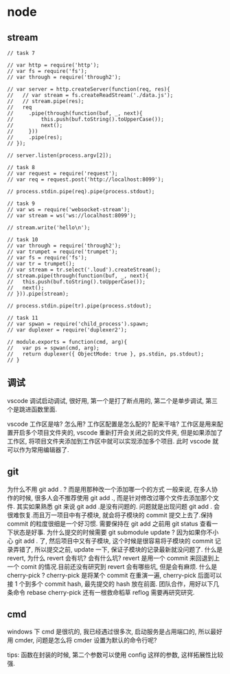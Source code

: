 # node
## stream
```
// task 7

// var http = require('http');
// var fs = require('fs');
// var through = require('through2');

// var server = http.createServer(function(req, res){
//   // var stream = fs.createReadStream('./data.js');
//   // stream.pipe(res);
//   req
//     .pipe(through(function(buf, _, next){
//         this.push(buf.toString().toUpperCase());
//         next();      
//     }))
//     .pipe(res);
// });

// server.listen(process.argv[2]);

// task 8
// var request = require('request');
// var req = request.post('http://localhost:8099');

// process.stdin.pipe(req).pipe(process.stdout);

// task 9
// var ws = require('websocket-stream');
// var stream = ws('ws://localhost:8099');

// stream.write('hello\n');

// task 10
// var through = require('through2');
// var trumpet = require('trumpet');
// var fs = require('fs');
// var tr = trumpet();
// var stream = tr.select('.loud').createStream();
// stream.pipe(through(function(buf, _, next){
//   this.push(buf.toString().toUpperCase());
//   next();
// })).pipe(stream);

// process.stdin.pipe(tr).pipe(process.stdout);

// task 11
// var spwan = require('child_process').spawn;
// var duplexer = require('duplexer2');

// module.exports = function(cmd, arg){
//   var ps = spwan(cmd, arg);
//   return duplexer({ ObjectMode: true }, ps.stdin, ps.stdout);
// }
```
## 调试
vscode 调试启动调试, 很好用, 第一个是打了断点用的, 第二个是单步调试, 第三个是跳进函数里面.

vscode 工作区是啥? 怎么用? 工作区配置是怎么配的? 配来干啥?
工作区是用来配置开启多个项目文件夹的, vscode 重新打开会关闭之前的文件夹, 但是如果添加了工作区, 将项目文件夹添加到工作区中就可以实现添加多个项目.
此时 vscode 就可以作为常用编辑器了.

## git
为什么不用 git add . ? 而是用那种改一个添加哪一个的方式
一般来说, 在多人协作的时候, 很多人会不推荐使用 git add ., 而是针对修改过哪个文件去添加那个文件. 其实如果熟悉 git 来说 git add .是没有问题的.
问题就是出现问题 git add . 会很难恢复.而且万一项目中有子模块, 就会将子模块的 commit 提交上去了.保持 commit 的粒度很细是一个好习惯.
需要保持在 git add 之前用 git status 查看一下状态是好事.
为什么提交的时候需要 git submodule update ?
因为如果你不小心 git add . 了, 然后项目中又有子模块, 这个时候是很容易将子模块的 commit 记录弄错了, 所以提交之前, update 一下, 保证子模块的记录最新就没问题了. 
什么是 revert, 为什么 revert 会有坑? 会有什么坑?
revert 是用一个 commit 来回退到上一个 comit 的情况.目前还没有研究到 revert 会有哪些坑, 但是会有麻烦.
什么是 cherry-pick ?
cherry-pick 是将某个 commit 在重演一遍, cherry-pick 后面可以接 1 个到多个 commit hash, 最先提交的 hash 放在前面.
团队合作，用好以下几条命令 
rebase 
cherry-pick 
还有一根救命稻草 reflog
需要再研究研究.
## cmd
windows 下 cmd 是很坑的, 我已经遇过很多次, 启动服务是占用端口的, 所以最好用 cmder, 问题是怎么将 cmder 设置为默认的命令行呢?

tips: 函数在封装的时候, 第二个参数可以使用 config 这样的参数, 这样拓展性比较强.